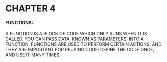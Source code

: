 # CHAPTER 4


#### FUNCTIONS:



A FUNCTION IS A BLOCK OF CODE WHICH ONLY RUNS WHEN IT IS CALLED. YOU CAN PASS DATA, KNOWN AS PARAMETERS, INTO A FUNCTION. FUNCTIONS ARE USED TO PERFORM CERTAIN ACTIONS, AND THEY ARE IMPORTANT FOR REUSING CODE: DEFINE THE CODE ONCE, AND USE IT MANY TIMES.
